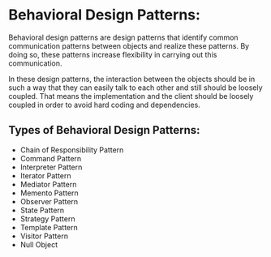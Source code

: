 # Behavioral Design Patterns: 
Behavioral design patterns are design patterns that identify common communication patterns between objects and realize these patterns. By doing so, these patterns increase flexibility in carrying out this communication.

In these design patterns, the interaction between the objects should be in such a way that they can easily talk to each other and still should be loosely coupled. That means the implementation and the client should be loosely coupled in order to avoid hard coding and dependencies.

## Types of Behavioral Design Patterns: 
- Chain of Responsibility Pattern
- Command Pattern
- Interpreter Pattern
- Iterator Pattern
- Mediator Pattern
- Memento Pattern
- Observer Pattern
- State Pattern
- Strategy Pattern
- Template Pattern
- Visitor Pattern
- Null Object
